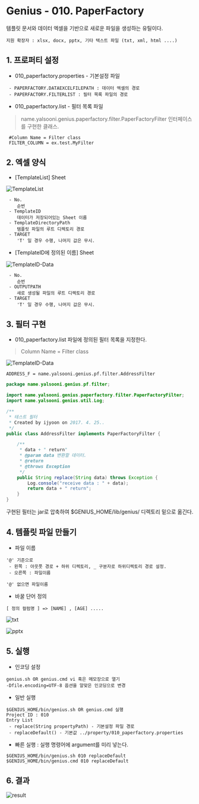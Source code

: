 # Genius - 010. PaperFactory

템플릿 문서와 데이터 엑셀을 기반으로 새로운 파일을 생성하는 유틸이다.

~~~
지원 확장자 : xlsx, docx, pptx, 기타 텍스트 파일 (txt, xml, html ....)
~~~

## 1. 프로퍼티 설정

 - 010_paperfactory.properties - 기본설정 파일

~~~
 - PAPERFACTORY.DATAEXCELFILEPATH : 데이터 엑셀의 경로
 - PAPERFACTORY.FILTERLIST : 필터 목록 파일의 경로
~~~

 - 010_paperfactory.list - 필터 목록 파일
  
> name.yalsooni.genius.paperfactory.filter.PaperFactoryFilter 인터페이스를 구현한 클래스.
~~~
 #Column Name = Filter class
 FILTER_COLUMN = ex.test.MyFilter
~~~

## 2. 엑셀 양식

- ﻿[TemplateList] Sheet

![TemplateList](https://github.com/yalsooni/Genius/blob/master/op/img/010/010_temp.png)

~~~
 - No.
    순번
 - TemplateID
    데이터가 저장되어있는 Sheet 이름
 - TemplateDirectoryPath
    템플릿 파일의 루트 디렉토리 경로
 - TARGET
    'T' 일 경우 수행, 나머지 값은 무시.
~~~ 

- [TemplateID에 정의된 이름] Sheet

![TemplateID-Data](https://github.com/yalsooni/Genius/blob/master/op/img/010/010_data.png)

~~~
 - No.
    순번
 - OUTPUTPATH
    새로 생성될 파일의 루트 디렉토리 경로
 - TARGET
    'T' 일 경우 수행, 나머지 값은 무시.
~~~

## 3. 필터 구현

- 010_paperfactory.list 파일에 정의된 필터 목록을 지정한다.

> Column Name = Filter class

![TemplateID-Data](https://github.com/yalsooni/Genius/blob/master/op/img/010/010_filter.png)

~~~
﻿ADDRESS_F = name.yalsooni.genius.pf.filter.AddressFilter
~~~

~~~java
package name.yalsooni.genius.pf.filter;

import name.yalsooni.genius.paperfactory.filter.PaperFactoryFilter;
import name.yalsooni.genius.util.Log;

/**
 * 테스트 필터
 * Created by ijyoon on 2017. 4. 25..
 */
public class AddressFilter implements PaperFactoryFilter {

    /**
     * data + " return"
     * @param data 변환할 데이터.
     * @return
     * @throws Exception
     */
    public String replace(String data) throws Exception {
        Log.console("receive data : " + data);
        return data + " return";
    }
}
~~~

구현된 필터는 jar로 압축하여 $GENIUS_HOME/lib/genius/ 디렉토리 밑으로 옮긴다.

## 4. 템플릿 파일 만들기

- 파일 이름

~~~
'@' 기준으로
 - 왼쪽 : 아웃풋 경로 + 하위 디렉토리, _ 구분자로 하위디렉토리 경로 설정.
 - 오른쪽 : 파일이름

'@' 없으면 파일이름 
~~~

- 바꿀 단어 정의

~~~
[ 정의 컬럼명 ] => [NAME] , [AGE] .....
~~~

![txt](https://github.com/yalsooni/Genius/blob/master/op/img/010/010_temp_txt.png)

![pptx](https://github.com/yalsooni/Genius/blob/master/op/img/010/010_temp_pptx.png)


## 5. 실행

- 인코딩 설정
~~~
genius.sh OR genius.cmd vi 혹은 메모장으로 열기
-Dfile.encoding=UTF-8 옵션을 알맞은 인코딩으로 변경
~~~

- 일반 실행
~~~
$GENIUS_HOME/bin/genius.sh OR genius.cmd 실행
Project ID : 010
Entry List 
 - replace(String propertyPath) - 기본설정 파일 경로
 - replaceDefault() - 기본값 ../property/010_paperfactory.properties
~~~

- 빠른 실행 : 실행 명령어에 argument를 미리 넣는다.
~~~
$GENIUS_HOME/bin/genius.sh 010 replaceDefault
$GENIUS_HOME/bin/genius.cmd 010 replaceDefault
~~~


## 6. 결과

![result](https://github.com/yalsooni/Genius/blob/master/op/img/010/010_result.png)